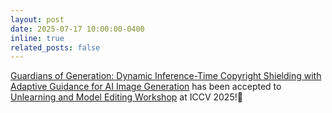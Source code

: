 ```yaml
---
layout: post
date: 2025-07-17 10:00:00-0400
inline: true
related_posts: false
---
```


[Guardians of Generation: Dynamic Inference-Time Copyright Shielding with Adaptive Guidance for AI Image Generation](https://arxiv.org/abs/2503.16171) has been accepted to [Unlearning and Model Editing Workshop](https://sites.google.com/view/u-and-me-workshop/) at ICCV 2025!🎉

